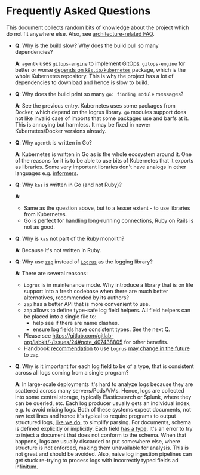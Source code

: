 # Frequently Asked Questions

This document collects random bits of knowledge about the project which do not fit anywhere else. Also, see [architecture-related FAQ](architecture.md#faq).

- **Q**: Why is the build slow? Why does the build pull so many dependencies?

  **A**: `agentk` uses [`gitops-engine`](https://github.com/argoproj/gitops-engine) to implement [GitOps](gitops.md). `gitops-engine` for better or worse [depends on `k8s.io/kubernetes`](https://github.com/argoproj/gitops-engine/issues/56) package, which is the whole Kubernetes repository. This is why the project has a lot of dependencies to download and hence is slow to build.

- **Q**: Why does the build print so many `go: finding module` messages?

  **A**: See the previous entry. Kubernetes uses some packages from Docker, which depend on the logrus library. `go` modules support does not like invalid case of imports that some packages use and barfs at it. This is annoying but harmless. It may be fixed in newer Kubernetes/Docker versions already.

- **Q**: Why `agentk` is written in Go?

  **A**: Kubernetes is written in Go as is the whole ecosystem around it. One of the reasons for it is to be able to use bits of Kubernetes that it exports as libraries. Some very important libraries don't have analogs in other languages e.g. [informers](https://github.com/kubernetes/client-go/blob/ccd5becdffb7fd8006e31341baaaacd14db2dcb7/tools/cache/shared_informer.go#L34-L183).

- **Q**: Why `kas` is written in Go (and not Ruby)?

  **A**:

  - Same as the question above, but to a lesser extent - to use libraries from Kubernetes.
  - Go is perfect for handling long-running connections, Ruby on Rails is not as good.

- **Q**: Why is `kas` not part of the Ruby monolith?

  **A**: Because it's not written in Ruby.

- **Q**: Why use [`zap`](https://github.com/uber-go/zap) instead of [`Logrus`](https://github.com/Sirupsen/logrus) as the logging library?

  **A**: There are several reasons:

  - `Logrus` is in maintenance mode. Why introduce a library that is on life support into a fresh codebase when there are much better alternatives, recommended by its authors?
  - `zap` has a better API that is more convenient to use.
  - `zap` allows to define type-safe log field helpers. All field helpers can be placed into a single file to:
    - help see if there are name clashes.
    - ensure log fields have consistent types. See the next Q.
  - Please see https://gitlab.com/gitlab-org/labkit/-/issues/24#note_407438805 for other benefits.
  - Handbook [recommendation](https://docs.gitlab.com/ee/development/go_guide/#logging) to use `Logrus` [may change in the future](https://gitlab.com/gitlab-org/labkit/-/issues/24) to `zap`.

- **Q**: Why is it important for each log field to be of a type, that is consistent across all logs coming from a single program?

  **A**: In large-scale deployments it's hard to analyze logs because they are scattered across many servers/Pods/VMs. Hence, logs are collected into some central storage, typically Elasticsearch or Splunk, where they can be queried, etc. Each log producer usually gets an individual index, e.g. to avoid mixing logs. Both of these systems expect documents, not raw text lines and hence it's typical to require programs to output structured logs, [like we do](https://docs.gitlab.com/ee/development/go_guide/#structured-json-logging), to simplify parsing. For documents, schema is defined explicitly or implicitly. Each field [has a type](https://www.elastic.co/guide/en/elasticsearch/reference/current/mapping-types.html). It's an error to try to inject a document that does not conform to the schema. When that happens, logs are usually discarded or put somewhere else, where structure is not enforced, making them unavailable for analysis. This is not great and should be avoided. Also, naive log ingestion pipelines can get stuck re-trying to process logs with incorrectly typed fields ad infinitum.
